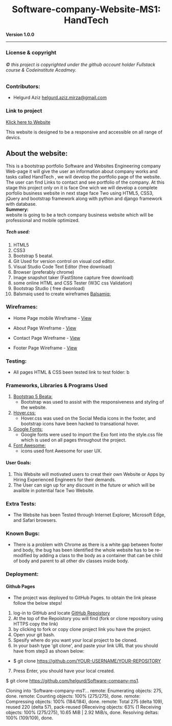 <h1 align="center"> Software-company-Website-MS1: HandTech </h1>

**Version 1.0.0** 

-------------------------
### License & copyright
###### © this project is copyrighted under the github account holder Fullstack course & Codeinstitute Acadmey.


### Contributors: 
- Helgurd Aziz  <helgurd.aziz.mirza@gmail.com>


###   Link to project 
[Klick here to  Website ](https://helgurd.github.io/Software-company-ms1/)

This website is designed to be a responsive and accessible on all range of devics. 

## About the website: 
This is a bootstrap  portfolio Software and Websites Engineering company Web-page it will give the user  an  information about company works and tasks called HandTech , we will develop the portfolio page of the website. The user can find Links to contact and see portfolio of the company.
At this stage this project  only on it is face One wich 
we will  develop a complete porfolio business website in next stage face Two  using HTML5, CSS3, jQuery and bootstrap framework along with python and django framework with database.<br> 
**Summery:** <br>
website is going to be a tech company business website which will be professional and mobile optimized. 

##### Tech used:
1. HTML5
2. CSS3
3. Bootstrap 5 beatal. 
4. Git Used for version control on visual cod editor. 
5. Visual Studio Code Text Editor (free download)
6. Browser (preferably chrome)
7. Image snapshot taker (FastStone capture free download)
8. some online HTML and CSS Tester (W3C css Validation)
9. Bootstrap Studio ( free dwonload)
10. Balsmaiq used to create wireframes [Balsamiq:](http://balsamiql.com/)

### Wireframes:

-   Home Page mobile Wireframe - [View](https://github.com/helgurd/Software-company-ms1/blob/main/wireframes/2021-03-20_031307.png)

- About Page Wireframe - [View](https://github.com/helgurd/Software-company-ms1/blob/main/wireframes/about-page.png)

- Contact Page Wireframe - [View](https://github.com/helgurd/Software-company-ms1/blob/main/wireframes/contact-page.png)

- Footer Page Wireframe - [View](https://github.com/helgurd/Software-company-ms1/blob/main/wireframes/footer.png)

### Testing:
- All pages HTML & CSS  been tested  link to test folder:  b
### Frameworks, Libraries & Programs Used

1. [Bootstrap 5 Beata:](https://getbootstrap.com/docs/5.0/getting-started/introduction/)
    - Bootstrap was used to assist with the responsiveness and styling of the website.
1. [Hover.css:](https://www.w3schools.com/howto/howto_css_transition_hover.asp)
    - Hover.css was used on the Social Media icons in the footer, and bootstrap icons have been hacked to transational hover.
1. [Google Fonts:]('https://fonts.googleapis.com/css?family=Roboto:100,200,300,400,500,600,700|Exo:100,200,300,400,500,600,700)
    - Google fonts were used to import the Exo  font into the style.css file which is used on all pages throughout the project.
1. [Font Awesome:](https://fontawesome.com/)
   - icons used font Awesome for user UX.

#### User Goals:
1. This Website will motivated users to creat their own Website or Apps by Hiring Experienced Engineers for their demands. 
2. The User can sign up for any discount in the future or which will be availble in potential face Two Website.


### Extra Tests: 
- The Website has been Tested through Internet Explorer, Microsoft Edge, and Safari browsers. 

### Known Bugs: 
- There is a problem with Chrome as there is a white gap between footer and body, the bug has been Identified the whole website has to be re-modified by adding a class to the body as a container that can  be child of body and parent to all other div classes inside body. 

### Deployment:
#### Github Pages 

- The project was deployed to GitHub Pages. to obtain the link  please follow the below steps!

1. log-in to GitHub and locate  [GitHub Repoistory](https://github.com/helgurd/Software-company-ms1)
2. At the top of the Repoistory you will find (fork or clone repository using HTTPS copy the link) 
3. by clicking to  fork or copy clone  project link you have the project. 
4. Open your git bash.
5. Spesify where do you want your local project to be cloned. 
6. In your bash type 'git clone', and paste your link URL that you should have from step3 as shown below:

- $ git clone https://github.com/YOUR-USERNAME/YOUR-REPOSITORY

7. Press Enter, you should have your local created. 

$ git clone https://github.com/helgurd/Software-company-ms1.

Cloning into 'Software-company-ms1'...
remote: Enumerating objects: 275, done.
remote: Counting objects: 100% (275/275), done.
remote: Compressing objects: 100% (184/184), done.
remote: Total 275 (delta 109), reused 220 (delta 57), pack-reused 0Receiving objects:  63% (1
Receiving objects: 100% (275/275), 10.65 MiB | 2.92 MiB/s, done.
Resolving deltas: 100% (109/109), done.
